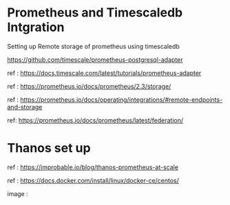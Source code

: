 # Prometheus  and Timescaledb Intgration
Setting up Remote storage of prometheus using timescaledb 

https://github.com/timescale/prometheus-postgresql-adapter

ref : https://docs.timescale.com/latest/tutorials/prometheus-adapter

ref : https://prometheus.io/docs/prometheus/2.3/storage/

ref : https://prometheus.io/docs/operating/integrations/#remote-endpoints-and-storage

ref: https://prometheus.io/docs/prometheus/latest/federation/

# Thanos set up 

ref : https://improbable.io/blog/thanos-prometheus-at-scale

ref : https://docs.docker.com/install/linux/docker-ce/centos/


 image : 
